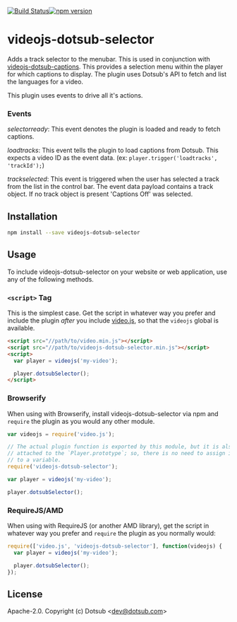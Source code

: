 [![Build Status](https://travis-ci.org/dotsub/videojs-dotsub-selector.svg?branch=master)](https://travis-ci.org/dotsub/videojs-dotsub-selector)[![npm version](https://badge.fury.io/js/videojs-dotsub-selector.svg)](https://badge.fury.io/js/videojs-dotsub-selector)

# videojs-dotsub-selector

Adds a track selector to the menubar. This is used in conjunction with [videojs-dotsub-captions](https://github.com/dotsub/videojs-dotsub-captions). This provides a selection menu within the player for which captions to display. The plugin uses Dotsub's API to fetch and list the languages for a video.

This plugin uses events to drive all it's actions.

### Events

*selectorready*: This event denotes the plugin is loaded and ready to fetch captions.

*loadtracks*: This event tells the plugin to load captions from Dotsub. This expects a video ID as the event data. (ex: `player.trigger('loadtracks', 'trackId');`)

*trackselected*: This event is triggered when the user has selected a track from the list in the control bar. The event data payload contains a track object. If no track object is present 'Captions Off' was selected.

## Installation

```sh
npm install --save videojs-dotsub-selector
```

## Usage

To include videojs-dotsub-selector on your website or web application, use any of the following methods.

### `<script>` Tag

This is the simplest case. Get the script in whatever way you prefer and include the plugin _after_ you include [video.js][videojs], so that the `videojs` global is available.

```html
<script src="//path/to/video.min.js"></script>
<script src="//path/to/videojs-dotsub-selector.min.js"></script>
<script>
  var player = videojs('my-video');

  player.dotsubSelector();
</script>
```

### Browserify

When using with Browserify, install videojs-dotsub-selector via npm and `require` the plugin as you would any other module.

```js
var videojs = require('video.js');

// The actual plugin function is exported by this module, but it is also
// attached to the `Player.prototype`; so, there is no need to assign it
// to a variable.
require('videojs-dotsub-selector');

var player = videojs('my-video');

player.dotsubSelector();
```

### RequireJS/AMD

When using with RequireJS (or another AMD library), get the script in whatever way you prefer and `require` the plugin as you normally would:

```js
require(['video.js', 'videojs-dotsub-selector'], function(videojs) {
  var player = videojs('my-video');

  player.dotsubSelector();
});
```

## License

Apache-2.0. Copyright (c) Dotsub &lt;dev@dotsub.com&gt;


[videojs]: http://videojs.com/
